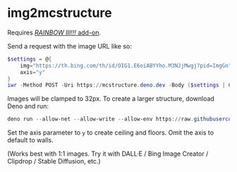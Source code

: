 # img2mcstructure

Requires
[_RAINBOW III!!!_ add-on](https://cdn.discordapp.com/attachments/830521962383802368/1200453046304518164/RAINBOW_III-beta.mcaddon).

Send a request with the image URL like so:

```powershell
$settings = @{
    img="https://th.bing.com/th/id/OIG1.E6oiABYYho.M3NJjMwgj?pid=ImgGn";
    axis="y"
}
iwr -Method POST -Uri https://mcstructure.deno.dev -Body ($settings | ConvertTo-Json) -OutFile "demo.mcstructure"
```

Images will be clamped to 32px. To create a larger structure, download Deno and
run:

```powershell
deno run --allow-net --allow-write --allow-env https://raw.githubusercontent.com/jasonjgardner/img2mcstructure/main/main.ts "http://placekitten.com/256/256" y
```

Set the axis parameter to `y` to create ceiling and floors. Omit the axis to
default to walls.

(Works best with 1:1 images. Try it with DALL·E / Bing Image Creator / Clipdrop
/ Stable Diffusion, etc.)
